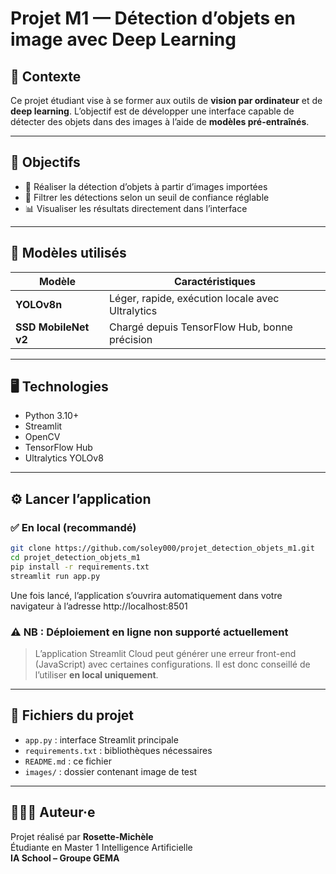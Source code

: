 # Projet M1 — Détection d’objets en image avec Deep Learning

## 📌 Contexte

Ce projet étudiant vise à se former aux outils de **vision par ordinateur** et de **deep learning**. L’objectif est de développer une interface capable de détecter des objets dans des images à l’aide de **modèles pré-entraînés**.

---

## 🧠 Objectifs

- 🎯 Réaliser la détection d’objets à partir d’images importées
- 🧹 Filtrer les détections selon un seuil de confiance réglable
- 📊 Visualiser les résultats directement dans l’interface

---

## 🧰 Modèles utilisés

| Modèle              | Caractéristiques                               |
|---------------------|--------------------------------------------------|
| **YOLOv8n**         | Léger, rapide, exécution locale avec Ultralytics |
| **SSD MobileNet v2**| Chargé depuis TensorFlow Hub, bonne précision    |

---

## 🖥️ Technologies

- Python 3.10+
- Streamlit
- OpenCV
- TensorFlow Hub
- Ultralytics YOLOv8

---

## ⚙️ Lancer l’application

### ✅ En local (recommandé)

```bash
git clone https://github.com/soley000/projet_detection_objets_m1.git
cd projet_detection_objets_m1
pip install -r requirements.txt
streamlit run app.py
```

Une fois lancé, l’application s’ouvrira automatiquement dans votre navigateur à l’adresse http://localhost:8501

### ⚠️ NB : Déploiement en ligne non supporté actuellement
> L’application Streamlit Cloud peut générer une erreur front-end (JavaScript) avec certaines configurations. Il est donc conseillé de l’utiliser **en local uniquement**.

---

## 🧾 Fichiers du projet

- `app.py` : interface Streamlit principale
- `requirements.txt` : bibliothèques nécessaires
- `README.md` : ce fichier
- `images/` : dossier contenant image de test

---

## 👩🏽‍💻 Auteur·e

Projet réalisé par **Rosette-Michèle**  
Étudiante en Master 1 Intelligence Artificielle  
**IA School – Groupe GEMA**
